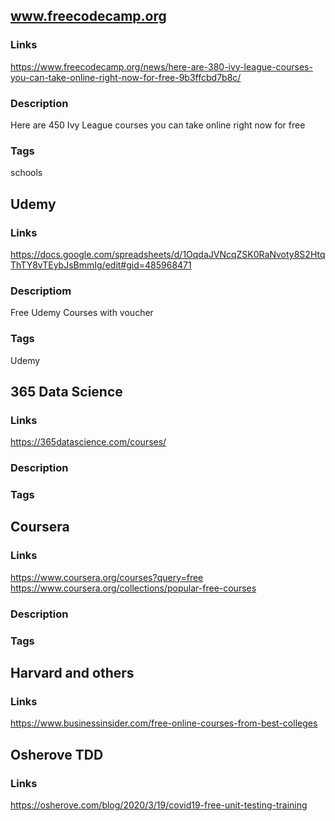## www.freecodecamp.org

### Links
https://www.freecodecamp.org/news/here-are-380-ivy-league-courses-you-can-take-online-right-now-for-free-9b3ffcbd7b8c/

### Description
Here are 450 Ivy League courses you can take online right now for free

### Tags
schools

## Udemy

### Links
https://docs.google.com/spreadsheets/d/1OqdaJVNcqZSK0RaNvoty8S2HtqThTY8vTEybJsBmmIg/edit#gid=485968471

### Descriptiom
Free Udemy Courses with voucher

### Tags
Udemy

## 365 Data Science

### Links
https://365datascience.com/courses/

### Description

### Tags


## Coursera

### Links
https://www.coursera.org/courses?query=free
https://www.coursera.org/collections/popular-free-courses

### Description


### Tags

## Harvard and others

### Links
https://www.businessinsider.com/free-online-courses-from-best-colleges

## Osherove TDD

### Links
https://osherove.com/blog/2020/3/19/covid19-free-unit-testing-training
